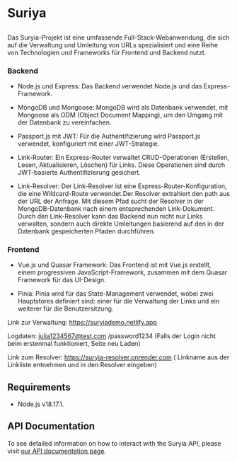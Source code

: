 # Suriya
## 

Das Suryia-Projekt ist eine umfassende Full-Stack-Webanwendung, die sich auf die Verwaltung und Umleitung von URLs spezialisiert und eine Reihe von Technologien und Frameworks für Frontend und Backend nutzt. 

### Backend

- Node.js und Express: Das Backend verwendet Node.js und das Express-Framework.

- MongoDB und Mongoose: MongoDB wird als Datenbank verwendet, mit Mongoose als ODM (Object Document Mapping), um den Umgang mit der Datenbank zu vereinfachen.

- Passport.js mit JWT: Für die Authentifizierung wird Passport.js verwendet, konfiguriert mit einer JWT-Strategie.

- Link-Router: Ein Express-Router verwaltet CRUD-Operationen (Erstellen, Lesen, Aktualisieren, Löschen) für Links. Diese Operationen sind durch JWT-basierte Authentifizierung gesichert.

- Link-Resolver: Der Link-Resolver ist eine Express-Router-Konfiguration, die eine Wildcard-Route verwendet.Der Resolver extrahiert den path aus der URL der Anfrage. Mit diesem Pfad sucht der Resolver in der MongoDB-Datenbank nach einem entsprechenden Link-Dokument. Durch den Link-Resolver kann das Backend nun nicht nur Links verwalten, sondern auch direkte Umleitungen basierend auf den in der Datenbank gespeicherten Pfaden durchführen.

### Frontend

- Vue.js und Quasar Framework: Das Frontend ist mit Vue.js erstellt, einem progressiven JavaScript-Framework, zusammen mit dem Quasar Framework für das UI-Design.

- Pinia: Pinia wird für das State-Management verwendet, wobei zwei Hauptstores definiert sind: einer für die Verwaltung der Links und ein weiterer für die Benutzersitzung.

Link zur Verwaltung: 
https://suryiademo.netlify.app

Logdaten:
julia1234567@test.com /password1234 (Falls der Login nicht beim erstenmal funktioniert, Seite neu Laden)

Link zum Resolver:
https://suryia-resolver.onrender.com ( Linkname aus der Linkliste entnehmen und in den Resolver eingeben)

## Requirements

- Node.js v18.17.1.

## API Documentation
To see detailed information on how to interact with the Suryia API, please visit [our API documentation page](https://documenter.getpostman.com/view/29432245/2s9Y5bPg9U).
